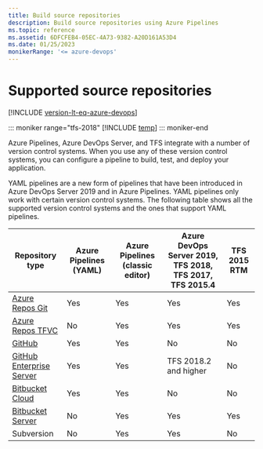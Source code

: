 ```yaml
---
title: Build source repositories
description: Build source repositories using Azure Pipelines
ms.topic: reference
ms.assetid: 6DFCFEB4-05EC-4A73-9382-A20D161A53D4
ms.date: 01/25/2023
monikerRange: '<= azure-devops'
---
```


# Supported source repositories

[!INCLUDE [version-lt-eq-azure-devops](../../includes/version-lt-eq-azure-devops.md)]

::: moniker range="tfs-2018"
[!INCLUDE [temp](../includes/concept-rename-note.md)]
::: moniker-end

Azure Pipelines, Azure DevOps Server, and TFS integrate with a number of version control systems. When you use any of these version control systems, you can configure a pipeline to build, test, and deploy your application.

YAML pipelines are a new form of pipelines that have been introduced in Azure DevOps Server 2019 and in Azure Pipelines. YAML pipelines only work with certain version control systems. The following table shows all the supported version control systems and the ones that support YAML pipelines.

| Repository type | Azure Pipelines (YAML) | Azure Pipelines (classic editor) | Azure DevOps Server 2019, TFS 2018, TFS 2017, TFS 2015.4 | TFS 2015 RTM |
|-|-|-|-|-|
| [Azure Repos Git](azure-repos-git.md)  |Yes|Yes|Yes|Yes
| [Azure Repos TFVC](tfvc.md)            |No|Yes|Yes|Yes
| [GitHub](github.md)                    |Yes|Yes|No|No
| [GitHub Enterprise Server](github-enterprise.md)     |Yes|Yes|TFS 2018.2 and higher|No
| [Bitbucket Cloud](bitbucket.md)        |Yes|Yes|No|No
| [Bitbucket Server](on-premises-bitbucket.md) |No|Yes|Yes|Yes
| Subversion                |No|Yes|Yes|No|
